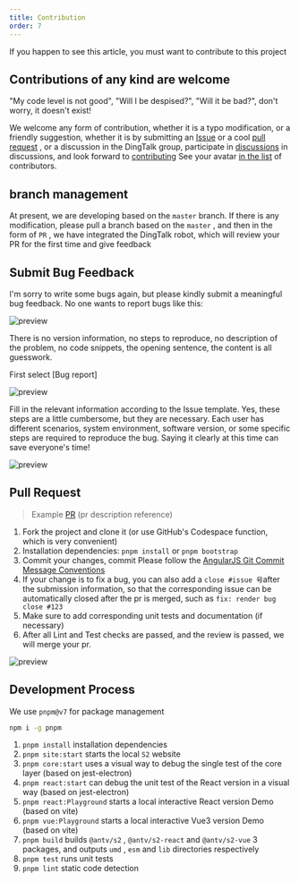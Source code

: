 ```yaml
---
title: Contribution
order: 7
---
```


If you happen to see this article, you must want to contribute to this project

## Contributions of any kind are welcome

"My code level is not good", "Will I be despised?", "Will it be bad?", don't worry, it doesn't exist!

We welcome any form of contribution, whether it is a typo modification, or a friendly suggestion, whether it is by submitting an [Issue](https://github.com/antvis/S2/issues/new/choose) or a cool [pull request](https://github.com/antvis/S2/pulls) , or a discussion in the DingTalk group, participate in [discussions](https://github.com/antvis/S2/discussions) in discussions, and look forward to [contributing](https://github.com/antvis/S2/graphs/contributors) See your avatar [in the list](https://github.com/antvis/S2/graphs/contributors) of contributors.

## branch management

At present, we are developing based on the `master` branch. If there is any modification, please pull a branch based on the `master` , and then in the form of `PR` , we have integrated the DingTalk robot, which will review your PR for the first time and give feedback

## Submit Bug Feedback

I'm sorry to write some bugs again, but please kindly submit a meaningful bug feedback. No one wants to report bugs like this:

![preview](https://gw.alipayobjects.com/zos/antfincdn/j0jUvKwT%26/dd59fe64-7108-4ad7-a544-e19d79eea890.png)

There is no version information, no steps to reproduce, no description of the problem, no code snippets, the opening sentence, the content is all guesswork.

First select \[Bug report]

![preview](https://gw.alipayobjects.com/zos/antfincdn/oAnzfiVl2/9d83b3e8-b05c-4475-b736-92c45448546a.png)

Fill in the relevant information according to the Issue template. Yes, these steps are a little cumbersome, but they are necessary. Each user has different scenarios, system environment, software version, or some specific steps are required to reproduce the bug. Saying it clearly at this time can save everyone's time!

![preview](https://gw.alipayobjects.com/zos/antfincdn/05O3p5nE5/d0d4b120-e5aa-4b51-918b-8a573f8fb794.png)

## Pull Request

> Example [PR](https://github.com/antvis/S2/pull/1652) (pr description reference)

1. Fork the project and clone it (or use GitHub's Codespace function, which is very convenient)
2. Installation dependencies: `pnpm install` or `pnpm bootstrap`
3. Commit your changes, commit Please follow the [AngularJS Git Commit Message Conventions](https://docs.google.com/document/d/1QrDFcIiPjSLDn3EL15IJygNPiHORgU1_OOAqWjiDU5Y/edit#heading=h.uyo6cb12dt6w)
4. If your change is to fix a bug, you can also add a `close #issue 号`after the submission information, so that the corresponding issue can be automatically closed after the pr is merged, such as `fix: render bug close #123`
5. Make sure to add corresponding unit tests and documentation (if necessary)
6. After all Lint and Test checks are passed, and the review is passed, we will merge your pr.

![preview](https://gw.alipayobjects.com/zos/antfincdn/ssOxFrycD/86339514-5f9a-4101-8690-e47c97cd8af5.png)

## Development Process

We use `pnpm@v7` for package management

```bash
npm i -g pnpm
```

1. `pnpm install` installation dependencies
2. `pnpm site:start` starts the local `S2` website
3. `pnpm core:start` uses a visual way to debug the single test of the core layer (based on jest-electron)
4. `pnpm react:start` can debug the unit test of the React version in a visual way (based on jest-electron)
5. `pnpm react:Playground` starts a local interactive React version Demo (based on vite)
6. `pnpm vue:Playground` starts a local interactive Vue3 version Demo (based on vite)
7. `pnpm build` builds `@antv/s2` , `@antv/s2-react` and `@antv/s2-vue` 3 packages, and outputs `umd` , `esm` and `lib` directories respectively
8. `pnpm test` runs unit tests
9. `pnpm lint` static code detection
